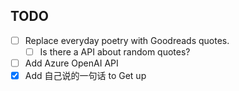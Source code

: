 ## TODO
- [ ] Replace everyday poetry with Goodreads quotes.
  - [ ] Is there a API about random quotes?
- [ ] Add Azure OpenAI API
- [x] Add 自己说的一句话 to Get up
